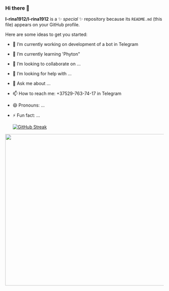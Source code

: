 ### Hi there 👋

**I-rina1912/I-rina1912** is a ✨ _special_ ✨ repository because its `README.md` (this file) appears on your GitHub profile.

Here are some ideas to get you started:

- 🔭 I’m currently working on development of a bot in Telegram
- 🌱 I’m currently learning 'Phyton"
- 👯 I’m looking to collaborate on ...
- 🤔 I’m looking for help with ...
- 💬 Ask me about ...
- 📫 How to reach me: +37529-763-74-17 in Telegram
- 😄 Pronouns: ...
- ⚡ Fun fact: ...


  [![GitHub Streak](https://github-readme-streak-stats.herokuapp.com?user=I-rina1912&theme=tokyonight&border_radius=10&locale=ru&date_format=j%20M%5B%20Y%5D)](https://git.io/streak-stats)
  
  
<div align="center">
  <img src="https://images.pexels.com/photos/577585/pexels-photo-577585.jpeg" width="640" height="480"/>
</div>
